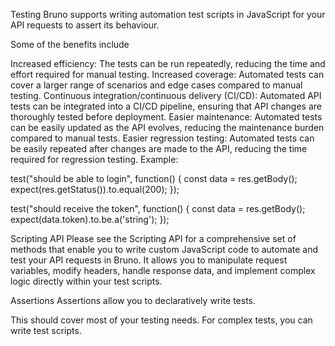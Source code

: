 Testing
Bruno supports writing automation test scripts in JavaScript for your API requests to assert its behaviour.

Some of the benefits include

Increased efficiency: The tests can be run repeatedly, reducing the time and effort required for manual testing.
Increased coverage: Automated tests can cover a larger range of scenarios and edge cases compared to manual testing.
Continuous integration/continuous delivery (CI/CD): Automated API tests can be integrated into a CI/CD pipeline, ensuring that API changes are thoroughly tested before deployment.
Easier maintenance: Automated tests can be easily updated as the API evolves, reducing the maintenance burden compared to manual tests.
Easier regression testing: Automated tests can be easily repeated after changes are made to the API, reducing the time required for regression testing.
Example:

test("should be able to login", function() {
  const data = res.getBody();
  expect(res.getStatus()).to.equal(200);
});
 
test("should receive the token", function() {
  const data = res.getBody();
  expect(data.token).to.be.a('string');
});

Scripting API
Please see the Scripting API for a comprehensive set of methods that enable you to write custom JavaScript code to automate and test your API requests in Bruno. It allows you to manipulate request variables, modify headers, handle response data, and implement complex logic directly within your test scripts.

Assertions
Assertions allow you to declaratively write tests.

This should cover most of your testing needs. For complex tests, you can write test scripts.